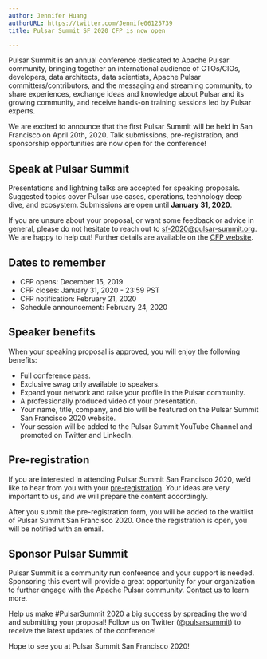 ```yaml
---
author: Jennifer Huang  
authorURL: https://twitter.com/Jennife06125739  
title: Pulsar Summit SF 2020 CFP is now open

---
```


Pulsar Summit is an annual conference dedicated to Apache Pulsar community, bringing together an international audience of CTOs/CIOs, developers, data architects, data scientists, Apache Pulsar committers/contributors, and the messaging and streaming community, to share experiences, exchange ideas and knowledge about Pulsar and its growing community, and receive hands-on training sessions led by Pulsar experts.

We are excited to announce that the first Pulsar Summit will be held in San Francisco on April 20th, 2020. Talk submissions, pre-registration, and sponsorship opportunities are now open for the conference!

## Speak at Pulsar Summit
Presentations and lightning talks are accepted for speaking proposals. Suggested topics cover Pulsar use cases, operations, technology deep dive, and ecosystem. Submissions are open until **January 31, 2020**.

If you are unsure about your proposal, or want some feedback or advice in general, please do not hesitate to reach out to [sf-2020@pulsar-summit.org](sf-2020@pulsar-summit.org). We are happy to help out! Further details are available on the [CFP website](https://pulsar-summit.netlify.com/call-for-presentations/).

## Dates to remember
- CFP opens: December 15, 2019
- CFP closes: January 31, 2020 - 23:59 PST
- CFP notification: February 21, 2020
- Schedule announcement: February 24, 2020

## Speaker benefits
When your speaking proposal is approved, you will enjoy the following benefits:

- Full conference pass.
- Exclusive swag only available to speakers.
- Expand your network and raise your profile in the Pulsar community.
- A professionally produced video of your presentation.
- Your name, title, company, and bio will be featured on the Pulsar Summit San Francisco 2020 website.
- Your session will be added to the Pulsar Summit YouTube Channel and promoted on Twitter and LinkedIn.

## Pre-registration
If you are interested in attending Pulsar Summit San Francisco 2020, we’d like to hear from you with your [pre-registration](https://pulsar-summit.netlify.com/pre-registration/). Your ideas are very important to us, and we will prepare the content accordingly. 

After you submit the pre-registration form, you will be added to the waitlist of Pulsar Summit San Francisco 2020. Once the registration is open, you will be notified with an email.

## Sponsor Pulsar Summit
Pulsar Summit is a community run conference and your support is needed. Sponsoring this event will provide a great opportunity for your organization to further engage with the Apache Pulsar community. [Contact us](partners@pulsar-summit.org) to learn more.

Help us make #PulsarSummit 2020 a big success by spreading the word and submitting your proposal! Follow us on Twitter ([@pulsarsummit](https://twitter.com/PulsarSummit)) to receive the latest updates of the conference!

Hope to see you at Pulsar Summit San Francisco 2020!